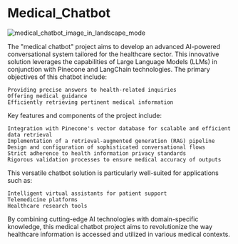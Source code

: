 # Medical_Chatbot

![medical_chatbot_image_in_landscape_mode](https://github.com/user-attachments/assets/792df5f2-5ed0-4bc7-9a99-9854d589f7cf)

The "medical chatbot" project aims to develop an advanced AI-powered conversational system tailored for the healthcare sector. This innovative solution leverages the capabilities of Large Language Models (LLMs) in conjunction with Pinecone and LangChain technologies. The primary objectives of this chatbot include:

    Providing precise answers to health-related inquiries
    Offering medical guidance
    Efficiently retrieving pertinent medical information

Key features and components of the project include:

    Integration with Pinecone's vector database for scalable and efficient data retrieval
    Implementation of a retrieval-augmented generation (RAG) pipeline
    Design and configuration of sophisticated conversational flows
    Strict adherence to health information privacy standards
    Rigorous validation processes to ensure medical accuracy of outputs

This versatile chatbot solution is particularly well-suited for applications such as:

    Intelligent virtual assistants for patient support
    Telemedicine platforms
    Healthcare research tools

By combining cutting-edge AI technologies with domain-specific knowledge, this medical chatbot project aims to revolutionize the way healthcare information is accessed and utilized in various medical contexts.
